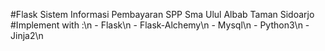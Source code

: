 #Flask Sistem Informasi Pembayaran SPP Sma Ulul Albab Taman Sidoarjo 
#Implement with :\n 
	- Flask\n
	- Flask-Alchemy\n
	- Mysql\n
	- Python3\n
	- Jinja2\n